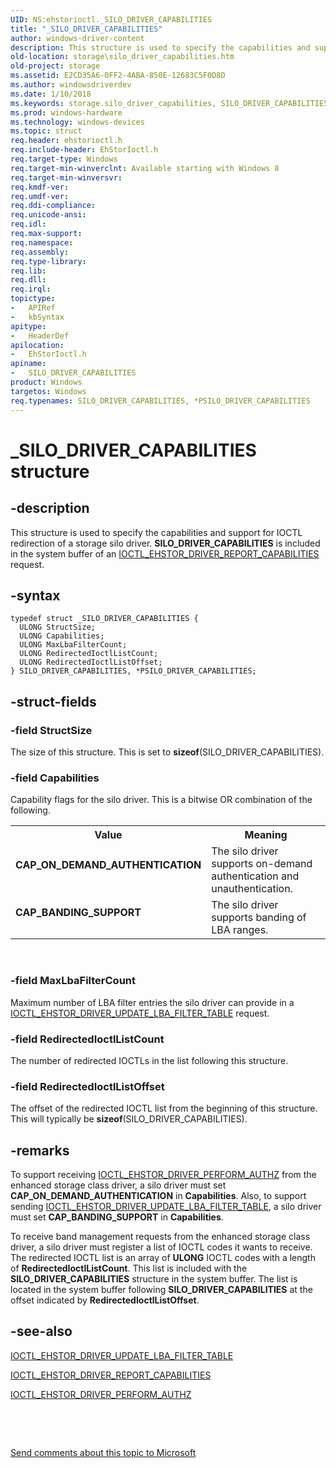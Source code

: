 ```yaml
---
UID: NS:ehstorioctl._SILO_DRIVER_CAPABILITIES
title: "_SILO_DRIVER_CAPABILITIES"
author: windows-driver-content
description: This structure is used to specify the capabilities and support for IOCTL redirection of a storage silo driver. SILO_DRIVER_CAPABILITIES is included in the system buffer of an IOCTL_EHSTOR_DRIVER_REPORT_CAPABILITIES request.
old-location: storage\silo_driver_capabilities.htm
old-project: storage
ms.assetid: E2CD35A6-0FF2-4ABA-850E-12683C5F0D8D
ms.author: windowsdriverdev
ms.date: 1/10/2018
ms.keywords: storage.silo_driver_capabilities, SILO_DRIVER_CAPABILITIES, CAP_ON_DEMAND_AUTHENTICATION, *PSILO_DRIVER_CAPABILITIES, PSILO_DRIVER_CAPABILITIES, ehstorioctl/SILO_DRIVER_CAPABILITIES, ehstorioctl/PSILO_DRIVER_CAPABILITIES, CAP_BANDING_SUPPORT, _SILO_DRIVER_CAPABILITIES, PSILO_DRIVER_CAPABILITIES structure pointer [Storage Devices], SILO_DRIVER_CAPABILITIES structure [Storage Devices]
ms.prod: windows-hardware
ms.technology: windows-devices
ms.topic: struct
req.header: ehstorioctl.h
req.include-header: EhStorIoctl.h
req.target-type: Windows
req.target-min-winverclnt: Available starting with Windows 8
req.target-min-winversvr: 
req.kmdf-ver: 
req.umdf-ver: 
req.ddi-compliance: 
req.unicode-ansi: 
req.idl: 
req.max-support: 
req.namespace: 
req.assembly: 
req.type-library: 
req.lib: 
req.dll: 
req.irql: 
topictype:
-	APIRef
-	kbSyntax
apitype:
-	HeaderDef
apilocation:
-	EhStorIoctl.h
apiname:
-	SILO_DRIVER_CAPABILITIES
product: Windows
targetos: Windows
req.typenames: SILO_DRIVER_CAPABILITIES, *PSILO_DRIVER_CAPABILITIES
---
```


# _SILO_DRIVER_CAPABILITIES structure


## -description


This structure is used to specify the capabilities and support for IOCTL redirection of a storage silo driver. <b>SILO_DRIVER_CAPABILITIES</b> is included in the system buffer of an <a href="..\ehstorioctl\ni-ehstorioctl-ioctl_ehstor_driver_report_capabilities.md">IOCTL_EHSTOR_DRIVER_REPORT_CAPABILITIES</a> request.


## -syntax


````
typedef struct _SILO_DRIVER_CAPABILITIES {
  ULONG StructSize;
  ULONG Capabilities;
  ULONG MaxLbaFilterCount;
  ULONG RedirectedIoctlListCount;
  ULONG RedirectedIoctlListOffset;
} SILO_DRIVER_CAPABILITIES, *PSILO_DRIVER_CAPABILITIES;
````


## -struct-fields




### -field StructSize

The size of this structure. This is set to <b>sizeof</b>(SILO_DRIVER_CAPABILITIES).


### -field Capabilities

Capability flags for the silo driver. This is a bitwise OR combination of the following.
<table>
<tr>
<th>Value</th>
<th>Meaning</th>
</tr>
<tr>
<td width="40%"><a id="CAP_ON_DEMAND_AUTHENTICATION"></a><a id="cap_on_demand_authentication"></a><dl>
<dt><b>CAP_ON_DEMAND_AUTHENTICATION</b></dt>
</dl>
</td>
<td width="60%">
The silo driver supports on-demand authentication and unauthentication.

</td>
</tr>
<tr>
<td width="40%"><a id="CAP_BANDING_SUPPORT"></a><a id="cap_banding_support"></a><dl>
<dt><b>CAP_BANDING_SUPPORT</b></dt>
</dl>
</td>
<td width="60%">
The silo driver supports banding of LBA ranges.

</td>
</tr>
</table> 


### -field MaxLbaFilterCount

Maximum number of LBA filter entries the silo driver can provide in a <a href="..\ehstorioctl\ni-ehstorioctl-ioctl_ehstor_driver_update_lba_filter_table.md">IOCTL_EHSTOR_DRIVER_UPDATE_LBA_FILTER_TABLE</a> request.


### -field RedirectedIoctlListCount

The number of redirected IOCTLs in the list following this structure.


### -field RedirectedIoctlListOffset

The offset of the redirected IOCTL list from the beginning of this structure. This will typically be <b>sizeof</b>(SILO_DRIVER_CAPABILITIES).


## -remarks


To support receiving <a href="..\ehstorioctl\ni-ehstorioctl-ioctl_ehstor_driver_perform_authz.md">IOCTL_EHSTOR_DRIVER_PERFORM_AUTHZ</a> from the enhanced storage class driver, a silo driver must set <b>CAP_ON_DEMAND_AUTHENTICATION</b> in <b>Capabilities</b>. Also, to support sending <a href="..\ehstorioctl\ni-ehstorioctl-ioctl_ehstor_driver_update_lba_filter_table.md">IOCTL_EHSTOR_DRIVER_UPDATE_LBA_FILTER_TABLE</a>, a silo driver must set <b>CAP_BANDING_SUPPORT</b> in <b>Capabilities</b>.

To receive band management requests from the enhanced storage class driver, a silo driver must register a list of IOCTL codes it wants to receive. The redirected IOCTL list is an array of <b>ULONG</b> IOCTL codes with a length of <b>RedirectedIoctlListCount</b>. This list is included with the <b>SILO_DRIVER_CAPABILITIES</b> structure in the system buffer. The list is located in the system buffer following  <b>SILO_DRIVER_CAPABILITIES</b> at the offset indicated by <b>RedirectedIoctlListOffset</b>.



## -see-also

<a href="..\ehstorioctl\ni-ehstorioctl-ioctl_ehstor_driver_update_lba_filter_table.md">IOCTL_EHSTOR_DRIVER_UPDATE_LBA_FILTER_TABLE</a>

<a href="..\ehstorioctl\ni-ehstorioctl-ioctl_ehstor_driver_report_capabilities.md">IOCTL_EHSTOR_DRIVER_REPORT_CAPABILITIES</a>

<a href="..\ehstorioctl\ni-ehstorioctl-ioctl_ehstor_driver_perform_authz.md">IOCTL_EHSTOR_DRIVER_PERFORM_AUTHZ</a>

 

 

<a href="mailto:wsddocfb@microsoft.com?subject=Documentation%20feedback [storage\storage]:%20SILO_DRIVER_CAPABILITIES structure%20 RELEASE:%20(1/10/2018)&amp;body=%0A%0APRIVACY STATEMENT%0A%0AWe use your feedback to improve the documentation. We don't use your email address for any other purpose, and we'll remove your email address from our system after the issue that you're reporting is fixed. While we're working to fix this issue, we might send you an email message to ask for more info. Later, we might also send you an email message to let you know that we've addressed your feedback.%0A%0AFor more info about Microsoft's privacy policy, see http://privacy.microsoft.com/en-us/default.aspx." title="Send comments about this topic to Microsoft">Send comments about this topic to Microsoft</a>

